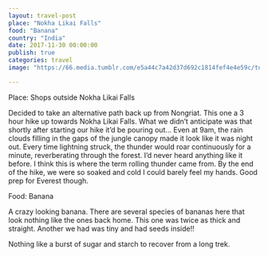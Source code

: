 ```yaml
---
layout: travel-post
place: "Nokha Likai Falls"
food: "Banana"
country: "India"
date: 2017-11-30 00:00:00
publish: true
categories: travel
image: "https://66.media.tumblr.com/e5a44c7a42d37d692c1814fef4e4e59c/tumblr_p0t89qlCIB1wkhtd7o1_1280.jpg"

---
```


Place: Shops outside Nokha Likai Falls

Decided to take an alternative path back up from Nongriat. This one a 3 hour hike up towards Nokha Likai Falls. What we didn’t anticipate was that shortly after starting our hike it’d be pouring out… Even at 9am, the rain clouds filling in the gaps of the jungle canopy made it look like it was night out. Every time lightning struck, the thunder would roar continuously for a minute, reverberating through the forest. I’d never heard anything like it before. I think this is where the term rolling thunder came from. By the end of the hike, we were so soaked and cold I could barely feel my hands. Good prep for Everest though.

Food: Banana

A crazy looking banana. There are several species of bananas here that look nothing like the ones back home. This one was twice as thick and straight. Another we had was tiny and had seeds inside!!

Nothing like a burst of sugar and starch to recover from a long trek.